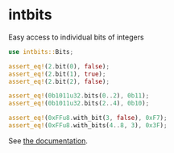 # intbits

Easy access to individual bits of integers

```rust
use intbits::Bits;

assert_eq!(2.bit(0), false);
assert_eq!(2.bit(1), true);
assert_eq!(2.bit(2), false);

assert_eq!(0b1011u32.bits(0..2), 0b11);
assert_eq!(0b1011u32.bits(2..4), 0b10);

assert_eq!(0xFFu8.with_bit(3, false), 0xF7);
assert_eq!(0xFFu8.with_bits(4..8, 3), 0x3F);
```

See [the documentation](https://docs.rs/intbits).
